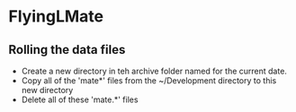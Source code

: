 # FlyingLMate

## Rolling the data files

- Create a new directory in teh archive folder named for the current date.
- Copy all of the 'mate*' files from the ~/Development directory to this new directory
- Delete all of these 'mate.*' files
